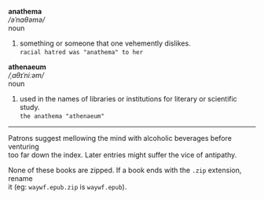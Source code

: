 __anathema__    
*/əˈnaθəmə/*    
noun    
1. something or someone that one vehemently dislikes.    
   `racial hatred was "anathema" to her`
  
__athenaeum__    
*/ˌaθɪˈniːəm/*    
noun    
1. used in the names of libraries or institutions for literary or scientific study.    
   `the anathema "athenaeum"`

____    

Patrons suggest mellowing the mind with alcoholic beverages before venturing    
too far down the index. Later entries might suffer the vice of antipathy. 

None of these books are zipped. If a book ends with the `.zip` extension, rename    
it (eg: `waywf.epub.zip` is `waywf.epub`). 

